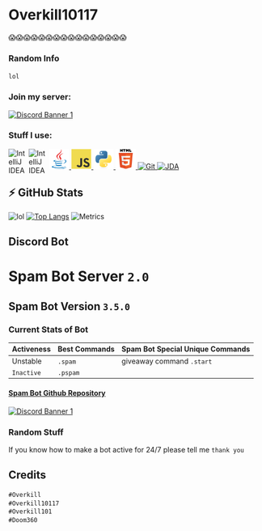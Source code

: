# Overkill10117

:scream::scream::scream::scream::scream::scream::scream::scream::scream::scream::scream::scream::scream::scream::scream::scream:

### Random Info
`lol`

### Join my server:

[![Discord Banner 1](https://discord.com/api/guilds/798716119665737768/widget.png?style=banner2)](https://discord.gg/fqkxJjY4yM)

### Stuff I use:
<p align="left">
<a href="https://www.jetbrains.com/idea/"><img align="left" alt="IntelliJ IDEA" width="40" src="https://media.discordapp.net/attachments/798062438553485333/844816336311549962/1024px-IntelliJ_IDEA_Icon.png?width=465&height=465" /></a> 
  <a href="https://code.visualstudio.com/"><img align="left" alt="IntelliJ IDEA" width="40" src="https://media.discordapp.net/attachments/798062438553485333/844817201949310976/1024px-Visual_Studio_Code_1.png?width=465&height=465" /></a> 
<a href="https://www.java.com"> <img src="https://raw.githubusercontent.com/devicons/devicon/master/icons/java/java-original.svg" alt="Java" width="40" height="40"/> </a>
<a href="https://developer.mozilla.org/en-US/docs/Web/JavaScript"> <img src="https://raw.githubusercontent.com/devicons/devicon/master/icons/javascript/javascript-original.svg" alt="Javascript" width="40" height="40"/> </a>
<a href="https://www.python.org"> <img src="https://raw.githubusercontent.com/devicons/devicon/master/icons/python/python-original.svg" alt="Python" width="40" height="40"/> </a>  
<a href="https://www.w3.org/html/"> <img src="https://raw.githubusercontent.com/devicons/devicon/master/icons/html5/html5-original-wordmark.svg" alt="HTML5" width="40" height="40"/> </a>
<a href="https://git-scm.com/"> <img src="https://www.vectorlogo.zone/logos/git-scm/git-scm-icon.svg" alt="Git" width="40" height="40"/> </a>  
<a href="https://github.com/DV8FromTheWorld/JDA"> <img src="https://media.discordapp.net/attachments/821661501038919721/821668768177848330/logo.png" alt="JDA" width="40" height="40"/> </a>  
</p>

## :zap: GitHub Stats<br />
![lol](https://github-readme-stats.vercel.app/api?username=Overkill10117&show_icons=true&theme=highcontrast)
[![Top Langs](https://github-readme-stats.vercel.app/api/top-langs/?username=Overkill10117&layout=compact)](https://github.com/anuraghazra/github-readme-stats)
![Metrics](https://metrics.lecoq.io/Doom306?template=classic&base.header=0&base.activity=0&base.community=0&base.repositories=0&base.metadata=0&lines=1&projects=1&achievements=1&repositories=1&languages=1&activity=1&repositories=100&repositories.batch=100&repositories.forks=false&repositories.affiliations=owner&languages.limit=8&languages.sections=most-used&languages.colors=github&languages.threshold=0%25&languages.indepth=false&languages.categories=markup%2C%20programming&languages.recent.categories=markup%2C%20programming&languages.recent.load=300&languages.recent.days=14&projects.limit=4&projects.descriptions=false&activity.limit=5&activity.load=300&activity.days=14&activity.filter=all&activity.visibility=all&activity.timestamps=false&achievements.threshold=C&achievements.secrets=true&achievements.display=detailed&achievements.limit=0&config.timezone=Asia%2FManila&config.twemoji=true)
## Discord Bot
# Spam Bot Server `2.0`
## Spam Bot Version `3.5.0`
### Current Stats of Bot
Activeness | Best Commands | Spam Bot Special Unique Commands
------------ | ------------- | -------------
Unstable | `.spam` | giveaway command `.start`
`Inactive` | `.pspam` |

<h4><a href="https://github.com/Overkill10117/Spam-Bot">Spam Bot Github Repository</a></h4>

[![Discord Banner 1](https://discord.com/api/guilds/798716119665737768/widget.png?style=banner4)](https://discord.gg/fqkxJjY4yM)

### Random Stuff
If you know how to make a bot active for 24/7 please tell me `thank you`

## **Credits**
```markdown
#Overkill
#Overkill10117
#Overkill101
#Doom360
```


